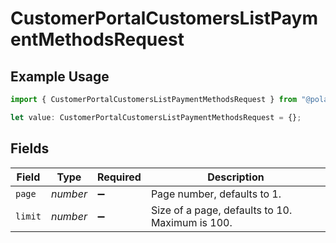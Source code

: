 # CustomerPortalCustomersListPaymentMethodsRequest

## Example Usage

```typescript
import { CustomerPortalCustomersListPaymentMethodsRequest } from "@polar-sh/sdk/models/operations/customerportalcustomerslistpaymentmethods.js";

let value: CustomerPortalCustomersListPaymentMethodsRequest = {};
```

## Fields

| Field                                           | Type                                            | Required                                        | Description                                     |
| ----------------------------------------------- | ----------------------------------------------- | ----------------------------------------------- | ----------------------------------------------- |
| `page`                                          | *number*                                        | :heavy_minus_sign:                              | Page number, defaults to 1.                     |
| `limit`                                         | *number*                                        | :heavy_minus_sign:                              | Size of a page, defaults to 10. Maximum is 100. |